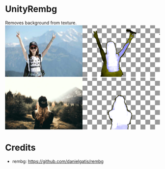 # UnityRembg
Removes background from texture.
![Example 1](girl-1.png)
![Example 2](girl-2.png)

# Credits
* rembg: https://github.com/danielgatis/rembg

